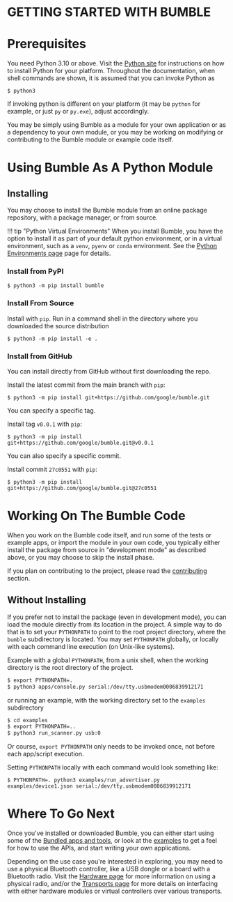 GETTING STARTED WITH BUMBLE
===========================

# Prerequisites

You need Python 3.10 or above.
Visit the [Python site](https://www.python.org/) for instructions on how to install Python
for your platform.
Throughout the documentation, when shell commands are shown, it is assumed that you can
invoke Python as
```
$ python3
```
If invoking python is different on your platform (it may be `python` for example, or just `py` or `py.exe`),
adjust accordingly.

You may be simply using Bumble as a module for your own application or as a dependency to your own
module, or you may be working on modifying or contributing to the Bumble module or example code
itself.

# Using Bumble As A Python Module

## Installing

You may choose to install the Bumble module from an online package repository, with a package
manager, or from source.

!!! tip "Python Virtual Environments"
    When you install Bumble, you have the option to install it as part of your default
    python environment, or in a virtual environment, such as a `venv`, `pyenv` or `conda` environment.
    See the [Python Environments page](development/python_environments.md) page for details.

### Install from PyPI

```
$ python3 -m pip install bumble
```

### Install From Source

Install with `pip`. Run in a command shell in the directory where you downloaded the source
distribution
```
$ python3 -m pip install -e .
```

### Install from GitHub

You can install directly from GitHub without first downloading the repo.

Install the latest commit from the main branch with `pip`:
```
$ python3 -m pip install git+https://github.com/google/bumble.git
```

You can specify a specific tag.

Install tag `v0.0.1` with `pip`:
```
$ python3 -m pip install git+https://github.com/google/bumble.git@v0.0.1
```

You can also specify a specific commit.

Install commit `27c0551` with `pip`:
```
$ python3 -m pip install git+https://github.com/google/bumble.git@27c0551
```

# Working On The Bumble Code
When you work on the Bumble code itself, and run some of the tests or example apps, or import the
module in your own code, you typically either install the package from source in "development mode" as described above, or you may choose to skip the install phase.

If you plan on contributing to the project, please read the [contributing](development/contributing.md) section.

## Without Installing
If you prefer not to install the package (even in development mode), you can load the module directly from its location in the project.
A simple way to do that is to set your `PYTHONPATH` to
point to the root project directory, where the `bumble` subdirectory is located. You may set
`PYTHONPATH` globally, or locally with each command line execution (on Unix-like systems).

Example with a global `PYTHONPATH`, from a unix shell, when the working directory is the root
directory of the project.

```bash
$ export PYTHONPATH=.
$ python3 apps/console.py serial:/dev/tty.usbmodem0006839912171
```

or running an example, with the working directory set to the `examples` subdirectory
```bash
$ cd examples
$ export PYTHONPATH=..
$ python3 run_scanner.py usb:0
```

Or course, `export PYTHONPATH` only needs to be invoked once, not before each app/script execution.

Setting `PYTHONPATH` locally with each command would look something like:
```
$ PYTHONPATH=. python3 examples/run_advertiser.py examples/device1.json serial:/dev/tty.usbmodem0006839912171
```

# Where To Go Next
Once you've installed or downloaded Bumble, you can either start using some of the
[Bundled apps and tools](apps_and_tools/index.md), or look at the [examples](examples/index.md)
to get a feel for how to use the APIs, and start writing your own applications.

Depending on the use case you're interested in exploring, you may need to use a physical Bluetooth
controller, like a USB dongle or a board with a Bluetooth radio. Visit the [Hardware page](hardware/index.md)
for more information on using a physical radio, and/or the [Transports page](transports/index.md) for more
details on interfacing with either hardware modules or virtual controllers over various transports.
